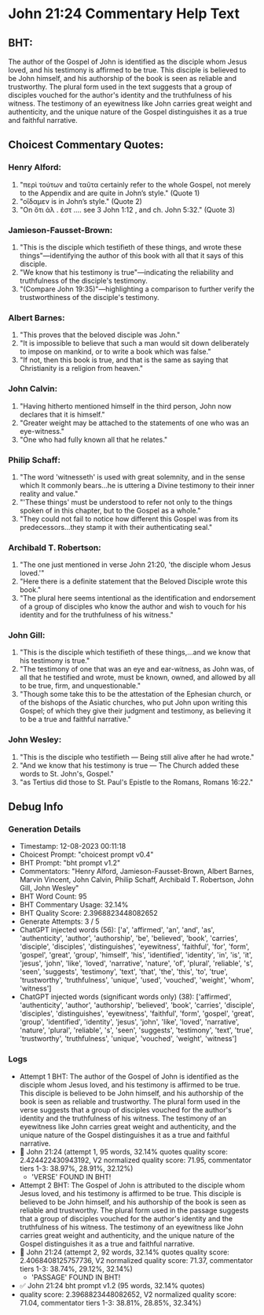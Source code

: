 # John 21:24 Commentary Help Text

## BHT:
The author of the Gospel of John is identified as the disciple whom Jesus loved, and his testimony is affirmed to be true. This disciple is believed to be John himself, and his authorship of the book is seen as reliable and trustworthy. The plural form used in the text suggests that a group of disciples vouched for the author's identity and the truthfulness of his witness. The testimony of an eyewitness like John carries great weight and authenticity, and the unique nature of the Gospel distinguishes it as a true and faithful narrative.

## Choicest Commentary Quotes:
### Henry Alford:
1. "περὶ τούτων and ταῦτα certainly refer to the whole Gospel, not merely to the Appendix and are quite in John’s style." (Quote 1)
2. "οἴδαμεν is in John’s style." (Quote 2)
3. "On ὅτι ἀλ . ἐστ .… see 3 John 1:12 , and ch. John 5:32." (Quote 3)

### Jamieson-Fausset-Brown:
1. "This is the disciple which testifieth of these things, and wrote these things"—identifying the author of this book with all that it says of this disciple.
2. "We know that his testimony is true"—indicating the reliability and truthfulness of the disciple's testimony.
3. "(Compare John 19:35)"—highlighting a comparison to further verify the trustworthiness of the disciple's testimony.

### Albert Barnes:
1. "This proves that the beloved disciple was John."
2. "It is impossible to believe that such a man would sit down deliberately to impose on mankind, or to write a book which was false."
3. "If not, then this book is true, and that is the same as saying that Christianity is a religion from heaven."

### John Calvin:
1. "Having hitherto mentioned himself in the third person, John now declares that it is himself." 
2. "Greater weight may be attached to the statements of one who was an eye-witness." 
3. "One who had fully known all that he relates."

### Philip Schaff:
1. "The word 'witnesseth' is used with great solemnity, and in the sense which It commonly bears...he is uttering a Divine testimony to their inner reality and value." 
2. "'These things' must be understood to refer not only to the things spoken of in this chapter, but to the Gospel as a whole."
3. "They could not fail to notice how different this Gospel was from its predecessors...they stamp it with their authenticating seal."

### Archibald T. Robertson:
1. "The one just mentioned in verse John 21:20, 'the disciple whom Jesus loved.'"
2. "Here there is a definite statement that the Beloved Disciple wrote this book."
3. "The plural here seems intentional as the identification and endorsement of a group of disciples who know the author and wish to vouch for his identity and for the truthfulness of his witness."

### John Gill:
1. "This is the disciple which testifieth of these things,...and we know that his testimony is true."
2. "The testimony of one that was an eye and ear-witness, as John was, of all that he testified and wrote, must be known, owned, and allowed by all to be true, firm, and unquestionable."
3. "Though some take this to be the attestation of the Ephesian church, or of the bishops of the Asiatic churches, who put John upon writing this Gospel; of which they give their judgment and testimony, as believing it to be a true and faithful narrative."

### John Wesley:
1. "This is the disciple who testifieth — Being still alive after he had wrote."
2. "And we know that his testimony is true — The Church added these words to St. John's, Gospel."
3. "as Tertius did those to St. Paul's Epistle to the Romans, Romans 16:22."


## Debug Info
### Generation Details
- Timestamp: 12-08-2023 00:11:18
- Choicest Prompt: "choicest prompt v0.4"
- BHT Prompt: "bht prompt v1.2"
- Commentators: "Henry Alford, Jamieson-Fausset-Brown, Albert Barnes, Marvin Vincent, John Calvin, Philip Schaff, Archibald T. Robertson, John Gill, John Wesley"
- BHT Word Count: 95
- BHT Commentary Usage: 32.14%
- BHT Quality Score: 2.3968823448082652
- Generate Attempts: 3 / 5
- ChatGPT injected words (56):
	['a', 'affirmed', 'an', 'and', 'as', 'authenticity', 'author', 'authorship', 'be', 'believed', 'book', 'carries', 'disciple', 'disciples', 'distinguishes', 'eyewitness', 'faithful', 'for', 'form', 'gospel', 'great', 'group', 'himself', 'his', 'identified', 'identity', 'in', 'is', 'it', 'jesus', 'john', 'like', 'loved', 'narrative', 'nature', 'of', 'plural', 'reliable', 's', 'seen', 'suggests', 'testimony', 'text', 'that', 'the', 'this', 'to', 'true', 'trustworthy', 'truthfulness', 'unique', 'used', 'vouched', 'weight', 'whom', 'witness']
- ChatGPT injected words (significant words only) (38):
	['affirmed', 'authenticity', 'author', 'authorship', 'believed', 'book', 'carries', 'disciple', 'disciples', 'distinguishes', 'eyewitness', 'faithful', 'form', 'gospel', 'great', 'group', 'identified', 'identity', 'jesus', 'john', 'like', 'loved', 'narrative', 'nature', 'plural', 'reliable', 's', 'seen', 'suggests', 'testimony', 'text', 'true', 'trustworthy', 'truthfulness', 'unique', 'vouched', 'weight', 'witness']

### Logs
- Attempt 1 BHT: The author of the Gospel of John is identified as the disciple whom Jesus loved, and his testimony is affirmed to be true. This disciple is believed to be John himself, and his authorship of the book is seen as reliable and trustworthy. The plural form used in the verse suggests that a group of disciples vouched for the author's identity and the truthfulness of his witness. The testimony of an eyewitness like John carries great weight and authenticity, and the unique nature of the Gospel distinguishes it as a true and faithful narrative.
- 🔄 John 21:24 (attempt 1, 95 words, 32.14% quotes quality score: 2.424422430943192, V2 normalized quality score: 71.95, commentator tiers 1-3: 38.97%, 28.91%, 32.12%) 
	- 'VERSE' FOUND IN BHT!
- Attempt 2 BHT: The Gospel of John is attributed to the disciple whom Jesus loved, and his testimony is affirmed to be true. This disciple is believed to be John himself, and his authorship of the book is seen as reliable and trustworthy. The plural form used in the passage suggests that a group of disciples vouched for the author's identity and the truthfulness of his witness. The testimony of an eyewitness like John carries great weight and authenticity, and the unique nature of the Gospel distinguishes it as a true and faithful narrative.
- 🔄 John 21:24 (attempt 2, 92 words, 32.14% quotes quality score: 2.4068408125757736, V2 normalized quality score: 71.37, commentator tiers 1-3: 38.74%, 29.12%, 32.14%) 
	- 'PASSAGE' FOUND IN BHT!
- ✅ John 21:24 bht prompt v1.2 (95 words, 32.14% quotes)
- quality score: 2.3968823448082652, V2 normalized quality score: 71.04, commentator tiers 1-3: 38.81%, 28.85%, 32.34%)